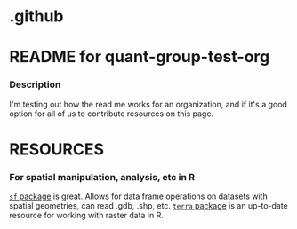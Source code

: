 # .github
# README for quant-group-test-org

### Description
I'm testing out how the read me works for an organization, and if it's a good option for all of us to contribute resources on this page.

# RESOURCES

### For spatial manipulation, analysis, etc in R
[`sf` package](https://r-spatial.github.io/sf/) is great. Allows for data frame operations on datasets with spatial geometries, can read .gdb, .shp, etc.
[`terra` package](https://rspatial.org/pkg/1-introduction.html) is an up-to-date resource for working with raster data in R.
